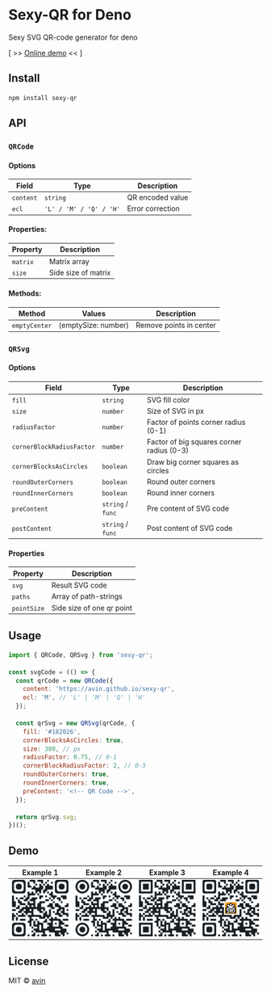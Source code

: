 # Sexy-QR for Deno

Sexy SVG QR-code generator for deno

[ >> [Online demo](https://avin.github.io/sexy-qr) << ]

## Install

```sh
npm install sexy-qr
```

## API

### `QRCode`

#### Options

| Field     | Type                    | Description      |
| --------- | ----------------------- | ---------------- |
| `content` | `string`                | QR encoded value |
| `ecl`     | `'L' / 'M' / 'Q' / 'H'` | Error correction |

#### Properties:

| Property | Description         |
| -------- | ------------------- |
| `matrix` | Matrix array        |
| `size`   | Side size of matrix |

#### Methods:

| Method        | Values              | Description             |
| ------------- | ------------------- | ----------------------- |
| `emptyCenter` | (emptySize: number) | Remove points in center |

### `QRSvg`

#### Options

| Field                     | Type              | Description                               |
| ------------------------- | ----------------- | ----------------------------------------- |
| `fill`                    | `string`          | SVG fill color                            |
| `size`                    | `number`          | Size of SVG in px                         |
| `radiusFactor`            | `number`          | Factor of points corner radius (0-1)      |
| `cornerBlockRadiusFactor` | `number`          | Factor of big squares corner radius (0-3) |
| `cornerBlocksAsCircles`   | `boolean`         | Draw big corner squares as circles        |
| `roundOuterCorners`       | `boolean`         | Round outer corners                       |
| `roundInnerCorners`       | `boolean`         | Round inner corners                       |
| `preContent`              | `string` / `func` | Pre content of SVG code                   |
| `postContent`             | `string` / `func` | Post content of SVG code                  |

#### Properties

| Property    | Description               |
| ----------- | ------------------------- |
| `svg`       | Result SVG code           |
| `paths`     | Array of path-strings     |
| `pointSize` | Side size of one qr point |

## Usage

```js
import { QRCode, QRSvg } from 'sexy-qr';

const svgCode = (() => {
  const qrCode = new QRCode({
    content: 'https://avin.github.io/sexy-qr',
    ecl: 'M', // 'L' | 'M' | 'Q' | 'H'
  });

  const qrSvg = new QRSvg(qrCode, {
    fill: '#182026',
    cornerBlocksAsCircles: true,
    size: 380, // px
    radiusFactor: 0.75, // 0-1
    cornerBlockRadiusFactor: 2, // 0-3
    roundOuterCorners: true,
    roundInnerCorners: true,
    preContent: '<!-- QR Code -->',
  });

  return qrSvg.svg;
})();
```

## Demo

| Example 1                                                      | Example 2                                                      | Example 3                                                      | Example 4                                                      |
| -------------------------------------------------------------- | -------------------------------------------------------------- | -------------------------------------------------------------- | -------------------------------------------------------------- |
| [![Preview](./assets/ex1.svg)](https://avin.github.io/sexy-qr) | [![Preview](./assets/ex2.svg)](https://avin.github.io/sexy-qr) | [![Preview](./assets/ex3.svg)](https://avin.github.io/sexy-qr) | [![Preview](./assets/ex4.svg)](https://avin.github.io/sexy-qr) |

## License

MIT © [avin](https://github.com/avin)
